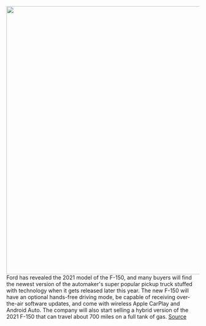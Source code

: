 <img src='https://cdn.vox-cdn.com/thumbor/eIhDthVh15IBRPi4uY9NeaNwdLA=/0x0:2040x1360/1200x800/filters:focal(857x517:1183x843)/cdn.vox-cdn.com/uploads/chorus_image/image/66984236/All_new_F_150_003.0.jpg' width='700px' /><br/>
Ford has revealed the 2021 model of the F-150, and many buyers will find the newest version of the automaker's super popular pickup truck stuffed with technology when it gets released later this year. The new F-150 will have an optional hands-free driving mode, be capable of receiving over-the-air software updates, and come with wireless Apple CarPlay and Android Auto. The company will also start selling a hybrid version of the 2021 F-150 that can travel about 700 miles on a full tank of gas.
<a href='https://www.theverge.com/2020/6/25/21303479/ford-2021-f-150-active-drive-assist-hybrid-specs-features-photos'> Source <a/>